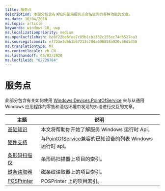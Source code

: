 ```yaml
---
title: 服务点
description: 本部分包含有关如何使用服务点命名空间的各种功能的文章。
ms.date: 10/04/2018
ms.topic: article
keywords: windows 10, uwp
ms.localizationpriority: medium
ms.openlocfilehash: be8f22be6fea7c85b1cb1332c255ec74d6527ea3
ms.sourcegitcommit: ef723e3d6b1b67213c78da696838a920c66d5d30
ms.translationtype: MT
ms.contentlocale: zh-CN
ms.lasthandoff: 05/02/2020
ms.locfileid: "82729784"
---
```

# <a name="point-of-service"></a>服务点
此部分包含有关如何使用 [Windows.Devices.PointOfService](https://docs.microsoft.com/uwp/api/windows.devices.pointofservice) 来与从通用 Windows 应用程序的零售和酒店环境中发现的外设进行交互的文章。

| 主题 | 说明 |
|------|------------|
| [基础知识](pos-basics.md) | 本文将帮助你开始了解服务 Windows 运行时 Api。 |
| [硬件支持](pos-device-support.md) | 与[PointOfService](https://docs.microsoft.com/uwp/api/Windows.Devices.PointOfService)兼容的已知设备的列表 Windows 运行时 api。 |
| [条形码扫描仪](pos-barcodescanner.md) | 条形码扫描器上项目的索引。 |
| [磁条读取器](pos-magnetic-stripe-reader.md) | 磁条纹读取器上的项目索引。
| [POSPrinter](pos-printer.md) | POSPrinter 上的项目索引。 |